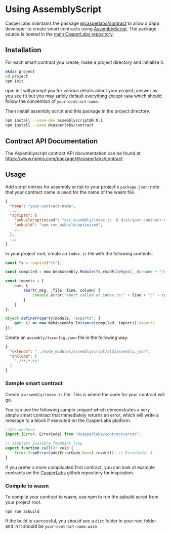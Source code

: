 # Using AssemblyScript

CasperLabs maintains the package [@casperlabs/contract](https://www.npmjs.com/package/@casperlabs/contract) to allow a dapp developer to create smart contracts using [AssemblyScript](https://www.npmjs.com/package/assemblyscript). The package source is hosted in the [main CasperLabs repository](https://github.com/CasperLabs/CasperLabs/tree/dev/execution-engine/contract-as).

## Installation
For each smart contract you create, make a project directory and initialize it.

```sh
mkdir project
cd project
npm init
```

npm init will prompt you for various details about your project;
answer as you see fit but you may safely default everything except `name` which should follow the convention of
`your-contract-name`.

Then install assembly script and this package in the project directory.

```sh
npm install --save-dev assemblyscript@0.9.1
npm install --save @casperlabs/contract
```

## Contract API Documentation
The Assemblyscript contract API documentation can be found at https://www.npmjs.com/package/@casperlabs/contract


## Usage
Add script entries for assembly script to your project's `package.json`; note that your contract name is used
for the name of the wasm file.

```json
{
  "name": "your-contract-name",
  ...
  "scripts": {
    "asbuild:optimized": "asc assembly/index.ts -b dist/your-contract-name.wasm --validate --optimize --use abort=",
    "asbuild": "npm run asbuild:optimized",
    ...
  },
  ...
}
```

In your project root, create an `index.js` file with the following contents:

```js
const fs = require("fs");

const compiled = new WebAssembly.Module(fs.readFileSync(__dirname + "/dist/your-contract-name.wasm"));

const imports = {
    env: {
        abort(_msg, _file, line, column) {
            console.error("abort called at index.ts:" + line + ":" + column);
        }
    }
};

Object.defineProperty(module, "exports", {
    get: () => new WebAssembly.Instance(compiled, imports).exports
});
```

Create an `assembly/tsconfig.json` file in the following way:
```json
{
  "extends": "../node_modules/assemblyscript/std/assembly.json",
  "include": [
    "./**/*.ts"
  ]
}
```

### Sample smart contract
Create a `assembly/index.ts` file. This is where the code for your contract will go.

You can use the following sample snippet which demonstrates a very simple smart contract that immediately returns an error, which will write a message to a block if executed on the CasperLabs platform.

```typescript
//@ts-nocheck
import {Error, ErrorCode} from "@casperlabs/contract/error";

// simplest possible feedback loop
export function call(): void {
    Error.fromErrorCode(ErrorCode.None).revert(); // ErrorCode: 1
}
```
If you prefer a more complicated first contract, you can look at example contracts on the [CasperLabs](https://github.com/CasperLabs/CasperLabs/tree/master/execution-engine/contracts-as/examples) github repository for inspiration.

### Compile to wasm
To compile your contract to wasm, use npm to run the asbuild script from your project root.
```
npm run asbuild
```
If the build is successful, you should see a `dist` folder in your root folder and in it
should be `your-contract-name.wasm`
